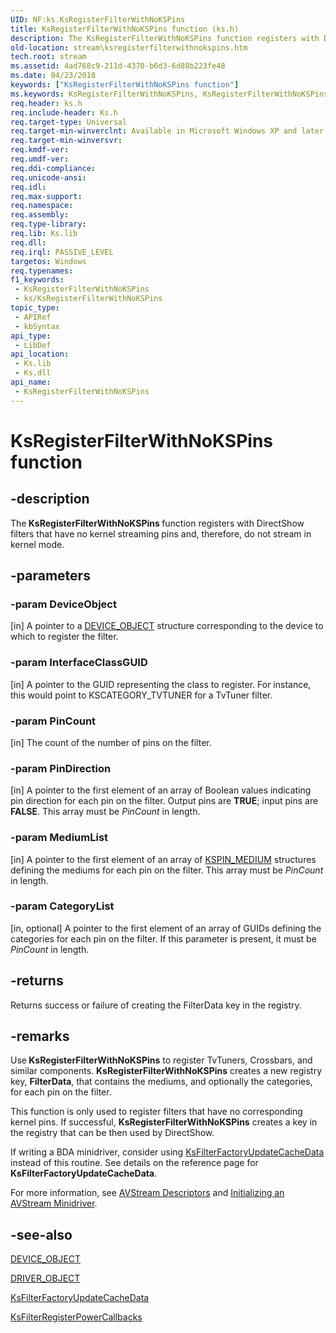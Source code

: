 ```yaml
---
UID: NF:ks.KsRegisterFilterWithNoKSPins
title: KsRegisterFilterWithNoKSPins function (ks.h)
description: The KsRegisterFilterWithNoKSPins function registers with DirectShow filters that have no kernel streaming pins and, therefore, do not stream in kernel mode.
old-location: stream\ksregisterfilterwithnokspins.htm
tech.root: stream
ms.assetid: 4ad768c9-211d-4370-b6d3-6d88b223fe48
ms.date: 04/23/2018
keywords: ["KsRegisterFilterWithNoKSPins function"]
ms.keywords: KsRegisterFilterWithNoKSPins, KsRegisterFilterWithNoKSPins function [Streaming Media Devices], avfunc_c9fc5273-7fd9-41d5-9ac4-5033ed757b7c.xml, ks/KsRegisterFilterWithNoKSPins, stream.ksregisterfilterwithnokspins
req.header: ks.h
req.include-header: Ks.h
req.target-type: Universal
req.target-min-winverclnt: Available in Microsoft Windows XP and later operating systems and DirectX 8.0 and later DirectX versions.
req.target-min-winversvr: 
req.kmdf-ver: 
req.umdf-ver: 
req.ddi-compliance: 
req.unicode-ansi: 
req.idl: 
req.max-support: 
req.namespace: 
req.assembly: 
req.type-library: 
req.lib: Ks.lib
req.dll: 
req.irql: PASSIVE_LEVEL
targetos: Windows
req.typenames: 
f1_keywords:
 - KsRegisterFilterWithNoKSPins
 - ks/KsRegisterFilterWithNoKSPins
topic_type:
 - APIRef
 - kbSyntax
api_type:
 - LibDef
api_location:
 - Ks.lib
 - Ks.dll
api_name:
 - KsRegisterFilterWithNoKSPins
---
```


# KsRegisterFilterWithNoKSPins function


## -description

The<b> KsRegisterFilterWithNoKSPins </b>function registers with DirectShow filters that have no kernel streaming pins and, therefore, do not stream in kernel mode.

## -parameters

### -param DeviceObject 

[in]
A pointer to a <a href="https://docs.microsoft.com/windows-hardware/drivers/ddi/wdm/ns-wdm-_device_object">DEVICE_OBJECT</a> structure corresponding to the device to which to register the filter.

### -param InterfaceClassGUID 

[in]
A pointer to the GUID representing the class to register. For instance, this would point to KSCATEGORY_TVTUNER for a TvTuner filter.

### -param PinCount 

[in]
The count of the number of pins on the filter.

### -param PinDirection 

[in]
A pointer to the first element of an array of Boolean values indicating pin direction for each pin on the filter. Output pins are <b>TRUE</b>; input pins are <b>FALSE</b>. This array must be <i>PinCount</i> in length.

### -param MediumList 

[in]
A pointer to the first element of an array of <a href="https://docs.microsoft.com/previous-versions/ff563538(v=vs.85)">KSPIN_MEDIUM</a> structures defining the mediums for each pin on the filter. This array must be <i>PinCount</i> in length.

### -param CategoryList 

[in, optional]
A pointer to the first element of an array of GUIDs defining the categories for each pin on the filter. If this parameter is present, it must be <i>PinCount</i> in length.

## -returns

Returns success or failure of creating the FilterData key in the registry.

## -remarks

Use<b> KsRegisterFilterWithNoKSPins</b> to register TvTuners, Crossbars, and similar components. <b>KsRegisterFilterWithNoKSPins</b> creates a new registry key, <b>FilterData</b>, that contains the mediums, and optionally the categories, for each pin on the filter.

This function is only used to register filters that have no corresponding kernel pins. If successful, <b>KsRegisterFilterWithNoKSPins</b> creates a key in the registry that can be then used by DirectShow.

If writing a BDA minidriver, consider using <a href="https://docs.microsoft.com/windows-hardware/drivers/ddi/ks/nf-ks-ksfilterfactoryupdatecachedata">KsFilterFactoryUpdateCacheData</a> instead of this routine. See details on the reference page for <b>KsFilterFactoryUpdateCacheData</b>.

For more information, see <a href="https://docs.microsoft.com/windows-hardware/drivers/stream/avstream-descriptors">AVStream Descriptors</a> and <a href="https://docs.microsoft.com/windows-hardware/drivers/stream/initializing-an-avstream-minidriver">Initializing an AVStream Minidriver</a>.

## -see-also

<a href="https://docs.microsoft.com/windows-hardware/drivers/ddi/wdm/ns-wdm-_device_object">DEVICE_OBJECT</a>



<a href="https://docs.microsoft.com/windows-hardware/drivers/ddi/wdm/ns-wdm-_driver_object">DRIVER_OBJECT</a>



<a href="https://docs.microsoft.com/windows-hardware/drivers/ddi/ks/nf-ks-ksfilterfactoryupdatecachedata">KsFilterFactoryUpdateCacheData</a>



<a href="https://docs.microsoft.com/windows-hardware/drivers/ddi/ks/nf-ks-ksfilterregisterpowercallbacks">KsFilterRegisterPowerCallbacks</a>

